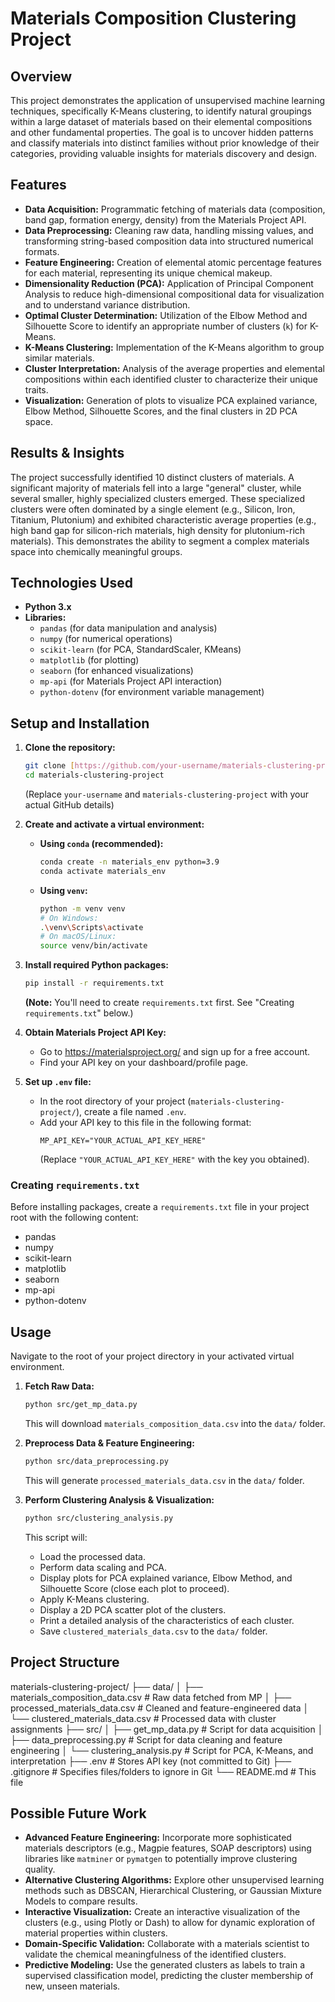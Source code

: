 # Materials Composition Clustering Project

## Overview

This project demonstrates the application of unsupervised machine learning techniques, specifically K-Means clustering, to identify natural groupings within a large dataset of materials based on their elemental compositions and other fundamental properties. The goal is to uncover hidden patterns and classify materials into distinct families without prior knowledge of their categories, providing valuable insights for materials discovery and design.

## Features

* **Data Acquisition:** Programmatic fetching of materials data (composition, band gap, formation energy, density) from the Materials Project API.
* **Data Preprocessing:** Cleaning raw data, handling missing values, and transforming string-based composition data into structured numerical formats.
* **Feature Engineering:** Creation of elemental atomic percentage features for each material, representing its unique chemical makeup.
* **Dimensionality Reduction (PCA):** Application of Principal Component Analysis to reduce high-dimensional compositional data for visualization and to understand variance distribution.
* **Optimal Cluster Determination:** Utilization of the Elbow Method and Silhouette Score to identify an appropriate number of clusters (`k`) for K-Means.
* **K-Means Clustering:** Implementation of the K-Means algorithm to group similar materials.
* **Cluster Interpretation:** Analysis of the average properties and elemental compositions within each identified cluster to characterize their unique traits.
* **Visualization:** Generation of plots to visualize PCA explained variance, Elbow Method, Silhouette Scores, and the final clusters in 2D PCA space.

## Results & Insights

The project successfully identified 10 distinct clusters of materials. A significant majority of materials fell into a large "general" cluster, while several smaller, highly specialized clusters emerged. These specialized clusters were often dominated by a single element (e.g., Silicon, Iron, Titanium, Plutonium) and exhibited characteristic average properties (e.g., high band gap for silicon-rich materials, high density for plutonium-rich materials). This demonstrates the ability to segment a complex materials space into chemically meaningful groups.

## Technologies Used

* **Python 3.x**
* **Libraries:**
    * `pandas` (for data manipulation and analysis)
    * `numpy` (for numerical operations)
    * `scikit-learn` (for PCA, StandardScaler, KMeans)
    * `matplotlib` (for plotting)
    * `seaborn` (for enhanced visualizations)
    * `mp-api` (for Materials Project API interaction)
    * `python-dotenv` (for environment variable management)

## Setup and Installation

1.  **Clone the repository:**
    ```bash
    git clone [https://github.com/your-username/materials-clustering-project.git](https://github.com/your-username/materials-clustering-project.git)
    cd materials-clustering-project
    ```
    (Replace `your-username` and `materials-clustering-project` with your actual GitHub details)

2.  **Create and activate a virtual environment:**
    * **Using `conda` (recommended):**
        ```bash
        conda create -n materials_env python=3.9
        conda activate materials_env
        ```
    * **Using `venv`:**
        ```bash
        python -m venv venv
        # On Windows:
        .\venv\Scripts\activate
        # On macOS/Linux:
        source venv/bin/activate
        ```

3.  **Install required Python packages:**
    ```bash
    pip install -r requirements.txt
    ```
    **(Note:** You'll need to create `requirements.txt` first. See "Creating `requirements.txt`" below.)

4.  **Obtain Materials Project API Key:**
    * Go to <https://materialsproject.org/> and sign up for a free account.
    * Find your API key on your dashboard/profile page.

5.  **Set up `.env` file:**
    * In the root directory of your project (`materials-clustering-project/`), create a file named `.env`.
    * Add your API key to this file in the following format:
        ```
        MP_API_KEY="YOUR_ACTUAL_API_KEY_HERE"
        ```
        (Replace `"YOUR_ACTUAL_API_KEY_HERE"` with the key you obtained).

### Creating `requirements.txt`

Before installing packages, create a `requirements.txt` file in your project root with the following content:
* pandas
* numpy
* scikit-learn
* matplotlib
* seaborn
* mp-api
* python-dotenv

## Usage

Navigate to the root of your project directory in your activated virtual environment.

1.  **Fetch Raw Data:**
    ```bash
    python src/get_mp_data.py
    ```
    This will download `materials_composition_data.csv` into the `data/` folder.

2.  **Preprocess Data & Feature Engineering:**
    ```bash
    python src/data_preprocessing.py
    ```
    This will generate `processed_materials_data.csv` in the `data/` folder.

3.  **Perform Clustering Analysis & Visualization:**
    ```bash
    python src/clustering_analysis.py
    ```
    This script will:
    * Load the processed data.
    * Perform data scaling and PCA.
    * Display plots for PCA explained variance, Elbow Method, and Silhouette Score (close each plot to proceed).
    * Apply K-Means clustering.
    * Display a 2D PCA scatter plot of the clusters.
    * Print a detailed analysis of the characteristics of each cluster.
    * Save `clustered_materials_data.csv` to the `data/` folder.

## Project Structure
materials-clustering-project/
├── data/
│   ├── materials_composition_data.csv  # Raw data fetched from MP
│   ├── processed_materials_data.csv    # Cleaned and feature-engineered data
│   └── clustered_materials_data.csv    # Processed data with cluster assignments
├── src/
│   ├── get_mp_data.py                  # Script for data acquisition
│   ├── data_preprocessing.py           # Script for data cleaning and feature engineering
│   └── clustering_analysis.py          # Script for PCA, K-Means, and interpretation
├── .env                                # Stores API key (not committed to Git)
├── .gitignore                          # Specifies files/folders to ignore in Git
└── README.md                           # This file

## Possible Future Work

* **Advanced Feature Engineering:** Incorporate more sophisticated materials descriptors (e.g., Magpie features, SOAP descriptors) using libraries like `matminer` or `pymatgen` to potentially improve clustering quality.
* **Alternative Clustering Algorithms:** Explore other unsupervised learning methods such as DBSCAN, Hierarchical Clustering, or Gaussian Mixture Models to compare results.
* **Interactive Visualization:** Create an interactive visualization of the clusters (e.g., using Plotly or Dash) to allow for dynamic exploration of material properties within clusters.
* **Domain-Specific Validation:** Collaborate with a materials scientist to validate the chemical meaningfulness of the identified clusters.
* **Predictive Modeling:** Use the generated clusters as labels to train a supervised classification model, predicting the cluster membership of new, unseen materials.
